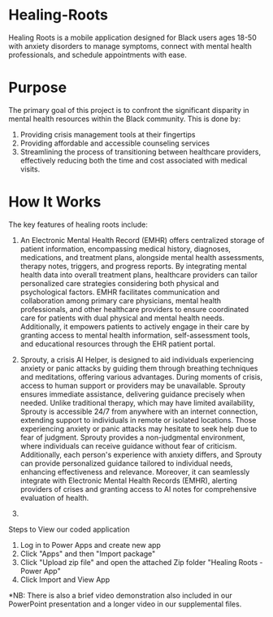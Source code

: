 # Healing-Roots
Healing Roots is a mobile application designed for Black users ages 18-50 with anxiety disorders to manage symptoms, connect with mental health professionals, and schedule appointments with ease. 
# Purpose
The primary goal of this project is to confront the significant disparity in mental health resources within the Black community. This is done by:
1. Providing crisis management tools at their fingertips
2. Providing affordable and accessible counseling services
3. Streamlining the process of transitioning between healthcare providers, effectively reducing both the time and cost associated with medical visits.
# How It Works
The key features of healing roots include:
1. An Electronic Mental Health Record (EMHR) offers centralized storage of patient information, encompassing medical history, diagnoses, medications, and treatment plans, alongside mental health assessments, therapy notes, triggers, and progress reports. By integrating mental health data into overall treatment plans, healthcare providers can tailor personalized care strategies considering both physical and psychological factors. EMHR facilitates communication and collaboration among primary care physicians, mental health professionals, and other healthcare providers to ensure coordinated care for patients with dual physical and mental health needs. Additionally, it empowers patients to actively engage in their care by granting access to mental health information, self-assessment tools, and educational resources through the EHR patient portal.

2. Sprouty, a crisis AI Helper, is designed to aid individuals experiencing anxiety or panic attacks by guiding them through breathing techniques and meditations, offering various advantages. During moments of crisis, access to human support or providers may be unavailable. Sprouty ensures immediate assistance, delivering guidance precisely when needed. Unlike traditional therapy, which may have limited availability, Sprouty is accessible 24/7 from anywhere with an internet connection, extending support to individuals in remote or isolated locations. Those experiencing anxiety or panic attacks may hesitate to seek help due to fear of judgment. Sprouty provides a non-judgmental environment, where individuals can receive guidance without fear of criticism. Additionally, each person's experience with anxiety differs, and Sprouty can provide personalized guidance tailored to individual needs, enhancing effectiveness and relevance. Moreover, it can seamlessly integrate with Electronic Mental Health Records (EMHR), alerting providers of crises and granting access to AI notes for comprehensive evaluation of health.
3. 
Steps to View our coded application

1. Log in to Power Apps and create new app
2. Click "Apps" and then "Import package"
3. Click "Upload zip file" and open the attached Zip folder "Healing Roots - Power App"
4. Click Import and View App

*NB: There is also a brief video demonstration also included in our PowerPoint presentation and a longer video in our supplemental files.
